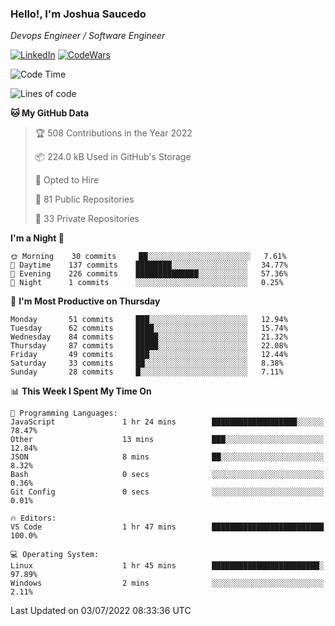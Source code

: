 ### Hello!, I'm Joshua Saucedo
*Devops Engineer / Software Engineer*  

[![LinkedIn](https://img.shields.io/badge/LinkedIn-0073b1?logo=linkedin&style=flat-square&logoColor=white)](https://www.linkedin.com/in/joshua-nathanael-saucedo-uriarte-bb0336169/)
[![CodeWars](https://www.codewars.com/users/joshuansu0897/badges/micro)](https://www.codewars.com/users/joshuansu0897)

<!--START_SECTION:waka-->
![Code Time](http://img.shields.io/badge/Code%20Time-0%20secs-blue)

![Lines of code](https://img.shields.io/badge/From%20Hello%20World%20I%27ve%20Written-2%20Million%20lines%20of%20code-blue)

**🐱 My GitHub Data** 

> 🏆 508 Contributions in the Year 2022
 > 
> 📦 224.0 kB Used in GitHub's Storage 
 > 
> 💼 Opted to Hire
 > 
> 📜 81 Public Repositories 
 > 
> 🔑 33 Private Repositories  
 > 
**I'm a Night 🦉** 

```text
🌞 Morning    30 commits     ██░░░░░░░░░░░░░░░░░░░░░░░   7.61% 
🌆 Daytime    137 commits    ████████░░░░░░░░░░░░░░░░░   34.77% 
🌃 Evening    226 commits    ██████████████░░░░░░░░░░░   57.36% 
🌙 Night      1 commits      ░░░░░░░░░░░░░░░░░░░░░░░░░   0.25%

```
📅 **I'm Most Productive on Thursday** 

```text
Monday       51 commits     ███░░░░░░░░░░░░░░░░░░░░░░   12.94% 
Tuesday      62 commits     ████░░░░░░░░░░░░░░░░░░░░░   15.74% 
Wednesday    84 commits     █████░░░░░░░░░░░░░░░░░░░░   21.32% 
Thursday     87 commits     █████░░░░░░░░░░░░░░░░░░░░   22.08% 
Friday       49 commits     ███░░░░░░░░░░░░░░░░░░░░░░   12.44% 
Saturday     33 commits     ██░░░░░░░░░░░░░░░░░░░░░░░   8.38% 
Sunday       28 commits     █░░░░░░░░░░░░░░░░░░░░░░░░   7.11%

```


📊 **This Week I Spent My Time On** 

```text
💬 Programming Languages: 
JavaScript               1 hr 24 mins        ███████████████████░░░░░░   78.47% 
Other                    13 mins             ███░░░░░░░░░░░░░░░░░░░░░░   12.84% 
JSON                     8 mins              ██░░░░░░░░░░░░░░░░░░░░░░░   8.32% 
Bash                     0 secs              ░░░░░░░░░░░░░░░░░░░░░░░░░   0.36% 
Git Config               0 secs              ░░░░░░░░░░░░░░░░░░░░░░░░░   0.01%

🔥 Editors: 
VS Code                  1 hr 47 mins        █████████████████████████   100.0%

💻 Operating System: 
Linux                    1 hr 45 mins        ████████████████████████░   97.89% 
Windows                  2 mins              ░░░░░░░░░░░░░░░░░░░░░░░░░   2.11%

```


 Last Updated on 03/07/2022 08:33:36 UTC
<!--END_SECTION:waka-->
